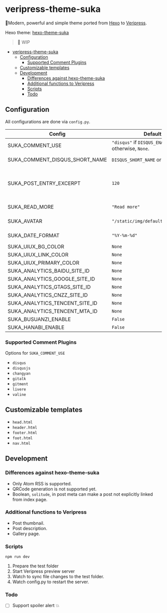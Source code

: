 # veripress-theme-suka

🎨Modern, powerful and simple theme ported from [Hexo](https://hexo.io) to [Veripress](https://github.com/veripress/veripress).

Hexo theme: [hexo-theme-suka](https://github.com/SukkaW/hexo-theme-suka)

> 🚧 WIP

- [veripress-theme-suka](#veripress-theme-suka)
  - [Configuration](#configuration)
    - [Supported Comment Plugins](#supported-comment-plugins)
  - [Customizable templates](#customizable-templates)
  - [Development](#development)
    - [Differences against hexo-theme-suka](#differences-against-hexo-theme-suka)
    - [Additional functions to Veripress](#additional-functions-to-veripress)
    - [Scripts](#scripts)
    - [Todo](#todo)

## Configuration

All configurations are done via `config.py`.

| Config                         | Default                                                         | Description                                 |
| ------------------------------ | --------------------------------------------------------------- | ------------------------------------------- |
| SUKA_COMMENT_USE               | `"disqus"` if `DISQUS_ENABLED` is `True`;<br>otherwise, `None`. | Comment plugins                             |
| SUKA_COMMENT_DISQUS_SHORT_NAME | `DISQUS_SHORT_NAME` or `None`                                   | Disqus short name                           |
| SUKA_POST_ENTRY_EXCERPT        | `120`                                                           | Max content for each post in the index page |
| SUKA_READ_MORE                 | `"Read more"`                                                   | Read-more text                              |
| SUKA_AVATAR                    | `"/static/img/default_avatar.png"`                              | URL to your avatar                          |
| SUKA_DATE_FORMAT               | `"%Y-%m-%d"`                                                    | Date format for display                     |
| SUKA_UIUX_BG_COLOR             | `None`                                                            |
| SUKA_UIUX_LINK_COLOR           | `None`                                                            |
| SUKA_UIUX_PRIMARY_COLOR        | `None`                                                            |
| SUKA_ANALYTICS_BAIDU_SITE_ID   | `None`                                                            |
| SUKA_ANALYTICS_GOOGLE_SITE_ID  | `None`                                                            |
| SUKA_ANALYTICS_GTAGS_SITE_ID   | `None`                                                            |
| SUKA_ANALYTICS_CNZZ_SITE_ID    | `None`                                                            |
| SUKA_ANALYTICS_TENCENT_SITE_ID | `None`                                                            |
| SUKA_ANALYTICS_TENCENT_MTA_ID  | `None`                                                            |
| SUKA_BUSUANZI_ENABLE           | `False`                                                           |
| SUKA_HANABI_ENABLE             | `False`                                                           |

### Supported Comment Plugins
Options for `SUKA_COMMENT_USE`
- `disqus`
- `disqusjs`
- `changyan`
- `gitalk`
- `gitment`
- `livere`
- `valine`

## Customizable templates
- `head.html`
- `header.html`
- `footer.html`
- `foot.html`
- `nav.html`

## Development

### Differences against hexo-theme-suka
- Only Atom RSS is supported.
- QRCode generation is not supported yet.
- Boolean, `solitude`, in post meta can make a post not explicitly linked from index page.

### Additional functions to Veripress
- Post thumbnail.
- Post description.
- Gallery page.

### Scripts

```
npm run dev
```

1. Prepare the test folder
2. Start Veripress preview server
3. Watch to sync file changes to the test folder.
4. Watch config.py to restart the server.

### Todo
- [ ] Support spoiler alert 💥